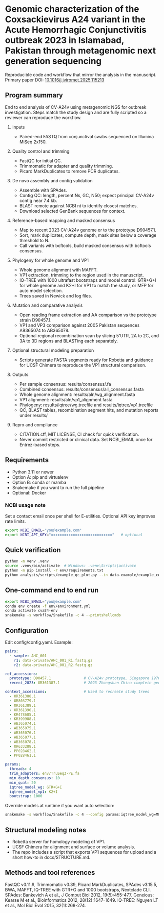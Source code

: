 # Genomic characterization of the Coxsackievirus A24 variant in the Acute Hemorrhagic Conjunctivitis outbreak 2023 in Islamabad, Pakistan through metagenomic next generation sequencing

Reproducible code and workflow that mirror the analysis in the manuscript.  
Primary paper DOI: [10.1016/j.jviromet.2025.115213](https://doi.org/10.1016/j.jviromet.2025.115213)

## Program summary
End to end analysis of CV-A24v using metagenomic NGS for outbreak investigation. Steps match the study design and are fully scripted so a reviewer can reproduce the workflow.

1) Inputs
   - Paired-end FASTQ from conjunctival swabs sequenced on Illumina MiSeq 2x150.

2) Quality control and trimming
   - FastQC for initial QC.
   - Trimmomatic for adapter and quality trimming.
   - Picard MarkDuplicates to remove PCR duplicates.

3) De novo assembly and contig validation
   - Assemble with SPAdes.
   - Contig QC: length, percent Ns, GC, N50; expect principal CV-A24v contig near 7.4 kb.
   - BLAST remote against NCBI nt to identify closest matches.
   - Download selected GenBank sequences for context.

4) Reference-based mapping and masked consensus
   - Map to recent 2023 CV-A24v genome or to the prototype D90457.1.
   - Sort, mark duplicates, compute depth, mask sites below a coverage threshold to N.
   - Call variants with bcftools, build masked consensus with bcftools consensus.

5) Phylogeny for whole genome and VP1
   - Whole genome alignment with MAFFT.
   - VP1 extraction, trimming to the region used in the manuscript.
   - IQ-TREE with 1000 ultrafast bootstraps and model control: GTR+G+I for whole genome and K2+I for VP1 to match the study, or MFP for auto model selection.
   - Trees saved in Newick and log files.

6) Mutation and comparative analysis
   - Open reading frame extraction and AA comparison vs the prototype strain D90457.1.
   - VP1 and VP3 comparison against 2005 Pakistan sequences AB365074 to AB365078.
   - Optional regional recombination scan by slicing 5'UTR, 2A to 2C, and 3A to 3D regions and BLASTing each separately.

7) Optional structural modeling preparation
   - Scripts generate FASTA segments ready for Robetta and guidance for UCSF Chimera to reproduce the VP1 structural comparison.

8) Outputs
   - Per sample consensus: results/consensus/<sample>.fa
   - Combined consensus: results/consensus/all_consensus.fasta
   - Whole genome alignment: results/aln/wg_alignment.fasta
   - VP1 alignment: results/aln/vp1_alignment.fasta
   - Phylogeny: results/iqtree/wg.treefile and results/iqtree/vp1.treefile
   - QC, BLAST tables, recombination segment hits, and mutation reports under results/

9) Repro and compliance
   - CITATION.cff, MIT LICENSE, CI check for quick verification.
   - Never commit restricted or clinical data. Set NCBI_EMAIL once for Entrez-based steps.

## Requirements
- Python 3.11 or newer
- Option A: pip and virtualenv
- Option B: conda or mamba
- Snakemake if you want to run the full pipeline
- Optional: Docker

### NCBI usage note
Set a contact email once per shell for E-utilities. Optional API key improves rate limits.
```bash
export NCBI_EMAIL="you@example.com"
export NCBI_API_KEY="xxxxxxxxxxxxxxxxxxxxxxxxxxxx"   # optional
```

## Quick verification
```bash
python -m venv .venv
source .venv/bin/activate  # Windows: .venv\Scripts\activate
python -m pip install -r env/requirements.txt
python analysis/scripts/example_qc_plot.py --in data-example/example_counts.tsv --out results-example/example_plot.png
```

## One-command end to end run
```bash
export NCBI_EMAIL="you@example.com"
conda env create -f env/environment.yml
conda activate cva24-env
snakemake -s workflow/Snakefile -c 4 --printshellcmds
```

## Configuration
Edit config/config.yaml. Example:
```yaml
pairs:
  - sample: AHC_001
    r1: data-private/AHC_001_R1.fastq.gz
    r2: data-private/AHC_001_R2.fastq.gz

ref_accessions:
  prototype: D90457.1               # CV-A24v prototype, Singapore 1970
  recent_2023: OR361387.1           # 2023 Zhongshan China complete genome

context_accessions:                 # Used to recreate study trees
  - OR361388.1
  - OR803779.1
  - OR361389.1
  - OR361390.1
  - KR478685.1
  - KR399988.1
  - AB365074.1
  - AB365075.1
  - AB365076.1
  - AB365077.1
  - AB365078.1
  - OR633288.1
  - PP028462.1
  - PP028461.1

params:
  threads: 4
  trim_adapters: env/TruSeq3-PE.fa
  min_depth_consensus: 10
  min_qual: 20
  iqtree_model_wg: GTR+G+I
  iqtree_model_vp1: K2+I
  bootstrap: 1000
```

Override models at runtime if you want auto selection:
```bash
snakemake -s workflow/Snakefile -c 4 --config params:iqtree_model_wg=MFP params:iqtree_model_vp1=MFP
```

## Structural modeling notes
- Robetta server for homology modeling of VP1.
- UCSF Chimera for alignment and surface or volume analysis.
- The repo includes a script that exports VP1 sequences for upload and a short how-to in docs/STRUCTURE.md.

## Methods and tool references
FastQC v0.11.9, Trimmomatic v0.39, Picard MarkDuplicates, SPAdes v3.15.5, BWA, MAFFT, IQ-TREE with GTR+G and 1000 bootstraps, Nextclade CLI.
SPAdes: Bankevich A et al., J Comput Biol 2012, 19(5):455-477.
Geneious: Kearse M et al., Bioinformatics 2012, 28(12):1647-1649.
IQ-TREE: Nguyen LT et al., Mol Biol Evol 2015, 32(1):268-274.
